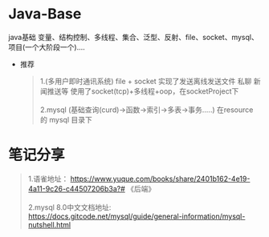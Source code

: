 # Java-Base

java基础 变量、结构控制、多线程、集合、泛型、反射、file、socket、mysql、项目(一个大阶段一个)....

* 推荐

  > 1.(多用户即时通讯系统) file + socket 实现了发送离线发送文件 私聊 新闻推送等 使用了socket(tcp)+多线程+oop，在socketProject下<br><br>
  > 2.mysql (基础查询(curd)->函数->索引->多表->事务.....) 在resource 的 mysql 目录下
# 笔记分享

> 1.语雀地址： https://www.yuque.com/books/share/2401b162-4e19-4a11-9c26-c44507206b3a?# 《后端》<br><br>
> 2.mysql 8.0中文文档地址: https://docs.gitcode.net/mysql/guide/general-information/mysql-nutshell.html
>
[//]: # (<img src='' alt="路线图"/>)